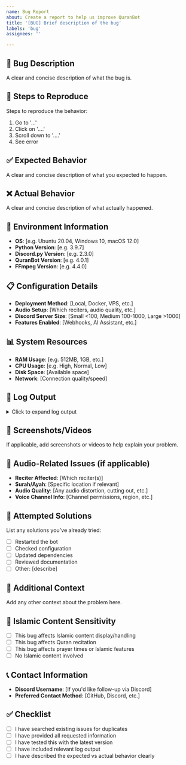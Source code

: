 ```yaml
---
name: Bug Report
about: Create a report to help us improve QuranBot
title: '[BUG] Brief description of the bug'
labels: 'bug'
assignees: ''

---
```


## 🐛 **Bug Description**
A clear and concise description of what the bug is.

## 🔄 **Steps to Reproduce**
Steps to reproduce the behavior:
1. Go to '...'
2. Click on '....'
3. Scroll down to '....'
4. See error

## ✅ **Expected Behavior**
A clear and concise description of what you expected to happen.

## ❌ **Actual Behavior**
A clear and concise description of what actually happened.

## 📱 **Environment Information**
- **OS**: [e.g. Ubuntu 20.04, Windows 10, macOS 12.0]
- **Python Version**: [e.g. 3.9.7]
- **Discord.py Version**: [e.g. 2.3.0]
- **QuranBot Version**: [e.g. 4.0.1]
- **FFmpeg Version**: [e.g. 4.4.0]

## 📋 **Configuration Details**
- **Deployment Method**: [Local, Docker, VPS, etc.]
- **Audio Setup**: [Which reciters, audio quality, etc.]
- **Discord Server Size**: [Small <100, Medium 100-1000, Large >1000]
- **Features Enabled**: [Webhooks, AI Assistant, etc.]

## 📊 **System Resources**
- **RAM Usage**: [e.g. 512MB, 1GB, etc.]
- **CPU Usage**: [e.g. High, Normal, Low]
- **Disk Space**: [Available space]
- **Network**: [Connection quality/speed]

## 📝 **Log Output**
<details>
<summary>Click to expand log output</summary>

```
Paste relevant log output here
```
</details>

## 📸 **Screenshots/Videos**
If applicable, add screenshots or videos to help explain your problem.

## 🎵 **Audio-Related Issues** (if applicable)
- **Reciter Affected**: [Which reciter(s)]
- **Surah/Ayah**: [Specific location if relevant]
- **Audio Quality**: [Any audio distortion, cutting out, etc.]
- **Voice Channel Info**: [Channel permissions, region, etc.]

## 🔧 **Attempted Solutions**
List any solutions you've already tried:
- [ ] Restarted the bot
- [ ] Checked configuration
- [ ] Updated dependencies
- [ ] Reviewed documentation
- [ ] Other: [describe]

## 🤔 **Additional Context**
Add any other context about the problem here.

## 🕌 **Islamic Content Sensitivity**
- [ ] This bug affects Islamic content display/handling
- [ ] This bug affects Quran recitation
- [ ] This bug affects prayer times or Islamic features
- [ ] No Islamic content involved

## 📞 **Contact Information**
- **Discord Username**: [If you'd like follow-up via Discord]
- **Preferred Contact Method**: [GitHub, Discord, etc.]

## ✅ **Checklist**
- [ ] I have searched existing issues for duplicates
- [ ] I have provided all requested information
- [ ] I have tested this with the latest version
- [ ] I have included relevant log output
- [ ] I have described the expected vs actual behavior clearly